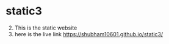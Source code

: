 # static3
2) This is the static website
3) here is the live link
https://shubham10601.github.io/static3/
